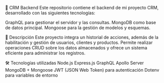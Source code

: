 🚀 CRM Backend
Este repositorio contiene el backend de mi proyecto CRM, desarrollado con las siguientes tecnologías:

GraphQL para gestionar el servidor y las consultas.
MongoDB como base de datos principal.
Mongoose para la gestión de modelos y esquemas.

📌 Descripción
Este proyecto integra un historial de acciones, además de la habilitación y gestión de usuarios, clientes y productos. Permite realizar operaciones CRUD sobre los datos almacenados y ofrece un sistema eficiente para administrar los registros.

🛠️ Tecnologías utilizadas
Node.js
Express.js
GraphQL
Apollo Server
MongoDB + Mongoose
JWT (JSON Web Token) para autenticación
Dotenv para variables de entorno
